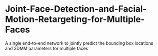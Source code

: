 # Joint-Face-Detection-and-Facial-Motion-Retargeting-for-Multiple-Faces
A single end-to-end network to jointly predict the bounding box locations and 3DMM parameters for multiple faces
